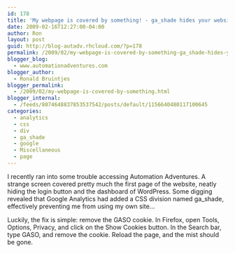 ```yaml
---
id: 178
title: 'My webpage is covered by something! - ga_shade hides your website'
date: 2009-02-16T12:27:00-04:00
author: Ron
layout: post
guid: http://blog-autadv.rhcloud.com/?p=178
permalink: /2009/02/my-webpage-is-covered-by-something-ga_shade-hides-your-website.html
blogger_blog:
  - www.automationadventures.com
blogger_author:
  - Ronald Bruintjes
blogger_permalink:
  - /2009/02/my-webpage-is-covered-by-something.html
blogger_internal:
  - /feeds/8074648837853537542/posts/default/1156640480117100645
categories:
  - analytics
  - css
  - div
  - ga_shade
  - google
  - Miscellaneous
  - page
---
```

I recently ran into some trouble accessing Automation Adventures. A strange screen covered pretty much the first page of the website, neatly hiding the login button and the dashboard of WordPress. Some digging revealed that Google Analytics had added a CSS division named ga_shade, effectively preventing me from using my own site...

Luckily, the fix is simple: remove the GASO cookie. In Firefox, open Tools, Options, Privacy, and click on the Show Cookies button. In the Search bar, type GASO, and remove the cookie. Reload the page, and the mist should be gone.